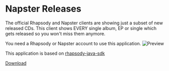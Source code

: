 # Napster Releases
The official Rhapsody and Napster clients are showing just a subset of new released CDs.
This client shows EVERY single album, EP or single which gets released so you won't miss them anymore.

You need a Rhapsody or Napster account to use this application.
![Preview](http://i.imgur.com/8HU6VMm.png)

This application is based on [rhapsody-java-sdk](https://github.com/kaiwinter/rhapsody-java-sdk)

[Download](https://github.com/kaiwinter/NapsterReleases/releases/download/v1.0.1/napster-releases-1.0.1.jar)
